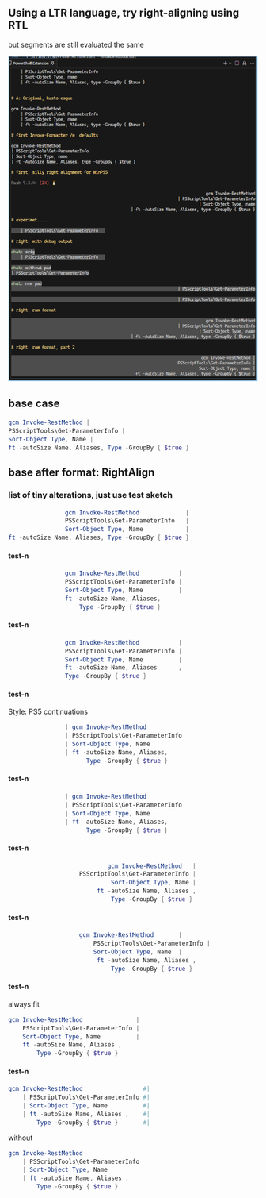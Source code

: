 ## Using a LTR language, try right-aligning using RTL 

but segments are still evaluated the same

![naive right align default.png](./img/ps5-line-continuation_yet-left-aligned-code.png)

## base case

```ps1
gcm Invoke-RestMethod |
PSScriptTools\Get-ParameterInfo |
Sort-Object Type, Name | 
ft -autoSize Name, Aliases, Type -GroupBy { $true } 
```
## base after format: RightAlign

### list of tiny alterations,  just use  test sketch
```ps1
                gcm Invoke-RestMethod             |
                PSScriptTools\Get-ParameterInfo   |
                Sort-Object Type, Name            | 
ft -autoSize Name, Aliases, Type -GroupBy { $true } 
```
#### test-n
```ps1
                gcm Invoke-RestMethod           |
                PSScriptTools\Get-ParameterInfo |
                Sort-Object Type, Name          | 
                ft -autoSize Name, Aliases, 
                    Type -GroupBy { $true } 
```
#### test-n
```ps1
                gcm Invoke-RestMethod           |
                PSScriptTools\Get-ParameterInfo |
                Sort-Object Type, Name          | 
                ft -autoSize Name, Aliases      ,
                Type -GroupBy { $true }
```
#### test-n

Style: PS5 continuations
```ps1
                | gcm Invoke-RestMethod
                | PSScriptTools\Get-ParameterInfo
                | Sort-Object Type, Name
                | ft -autoSize Name, Aliases,
                      Type -GroupBy { $true }
```
#### test-n

```ps1
                | gcm Invoke-RestMethod
                | PSScriptTools\Get-ParameterInfo
                | Sort-Object Type, Name
                | ft -autoSize Name, Aliases,
                      Type -GroupBy { $true }
```
#### test-n

```ps1
                            gcm Invoke-RestMethod   |
                    PSScriptTools\Get-ParameterInfo | 
                             Sort-Object Type, Name |
                         ft -autoSize Name, Aliases ,
                             Type -GroupBy { $true }
```
#### test-n

```ps1
                    gcm Invoke-RestMethod       |
                        PSScriptTools\Get-ParameterInfo | 
                        Sort-Object Type, Name  |
                         ft -autoSize Name, Aliases ,
                             Type -GroupBy { $true }
```

#### test-n

always fit

```ps1
gcm Invoke-RestMethod               |
    PSScriptTools\Get-ParameterInfo | 
    Sort-Object Type, Name          |
    ft -autoSize Name, Aliases ,
        Type -GroupBy { $true }
```

#### test-n

<!-- left with line -->

```ps1
gcm Invoke-RestMethod                 #|
    | PSScriptTools\Get-ParameterInfo #|
    | Sort-Object Type, Name          #|
    | ft -autoSize Name, Aliases ,    #|
        Type -GroupBy { $true }       #|
```
without

```ps1
gcm Invoke-RestMethod                 
    | PSScriptTools\Get-ParameterInfo 
    | Sort-Object Type, Name          
    | ft -autoSize Name, Aliases ,    
        Type -GroupBy { $true }       
```